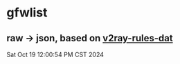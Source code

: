# gfwlist
## raw -> json, based on [v2ray-rules-dat](https://github.com/Loyalsoldier/v2ray-rules-dat)
Sat Oct 19 12:00:54 PM CST 2024

